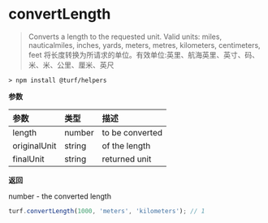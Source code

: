 # convertLength

> Converts a length to the requested unit. Valid units: miles, nauticalmiles, inches, yards, meters, metres, kilometers, centimeters, feet
> 将长度转换为所请求的单位。有效单位:英里、航海英里、英寸、码、米、米、公里、厘米、英尺

```text
> npm install @turf/helpers
```

**参数**

| 参数         | 类型   | 描述            |
| :----------- | :----- | :-------------- |
| length       | number | to be converted |
| originalUnit | string | of the length   |
| finalUnit    | string | returned unit   |

**返回**

number - the converted length

```js
turf.convertLength(1000, 'meters', 'kilometers'); // 1
```